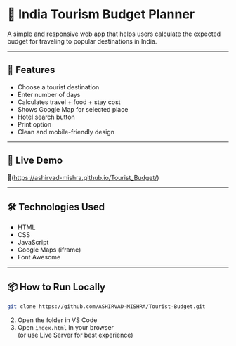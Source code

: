 # 🧭 India Tourism Budget Planner

A simple and responsive web app that helps users calculate the expected budget for traveling to popular destinations in India.

---

## 🌟 Features

- Choose a tourist destination
- Enter number of days
- Calculates travel + food + stay cost
- Shows Google Map for selected place
- Hotel search button
- Print option
- Clean and mobile-friendly design

---

## 🚀 Live Demo

🔗(https://ashirvad-mishra.github.io/Tourist_Budget/)

---

## 🛠 Technologies Used

- HTML
- CSS
- JavaScript
- Google Maps (iframe)
- Font Awesome

---

## 📦 How to Run Locally

```bash
git clone https://github.com/ASHIRVAD-MISHRA/Tourist-Budget.git
```

2. Open the folder in VS Code  
3. Open `index.html` in your browser  
   (or use Live Server for best experience)
